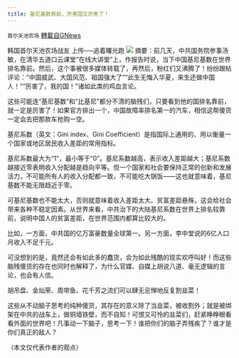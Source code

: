 ```yaml
---
title: 基尼基数靠前，厉害国又厉害了！
---
```

`首尔天池农场` [轉載自GNews](https://gnews.org/zh-hans/1589047/)

韩国首尔天池农场战友 上传—–追着曙光跑
![](https://assets.gnews.org/wp-content/uploads/2021/10/基尼系数-scaled.jpg)
摘要：前几天，中共国务院参事汤敏，在清华五道口云课堂“在线大讲堂”上，作报告时说，当下中国基尼基数在世界排名靠前。然后，这个事被很多媒体转载了，再然后，粉红们又沸腾了！纷纷跟帖评论：“中国威武、大国风范、祖国强大了”“此生无悔入华夏，来生还做中国人！”“厉害了，我的国！”诸如此类的鸡血言论。

这些可能连“基尼基数”和“比基尼”都分不清的脑残们，只要看到他的国排名靠前，就一定是厉害了！如果官方排出一个，中国故障率排名第一的汽车，相信这帮傻货一定会去把那款车抢购一空。

基尼系数（英文：Gini index、Gini Coefficient）是指国际上通用的、用以衡量一个国家或地区居民收入差距的常用指标。

基尼系数最大为“1”，最小等于“0”。基尼系数越高，表示收入差距越大；基尼系数越接近零表明收入分配越是趋向平等。但一个国家和社会要保持正常的创新和发展活力，不可能所有人的收入分配都一致，不可能吃大锅饭——这也就意味着，基尼基数不能无限趋近于零。

可基尼基数也不能太大，否则就意味着收入差距太大、贫富差距悬殊，这会给社会带来各种不稳定因素。从世界来看，中共治下的大陆基尼系数在世界上排名较靠前，说明中国人的贫富差距，在世界范围内都算比较大的。

比如，一方面，中共国的亿万富豪数量全球第一。另一方面，李中堂说的6亿人口月收入不足千元。

可没想到的是，竟然还会有如此多的蠢货，会为如此残酷的现实欢呼叫好！而这些脑残傻货的存在也同时也解释了，为什么官媒、自媒上胡说八道、毫无逻辑的言论，也会有人信。

胡吊盘、金灿荣、周带鱼、花千芳之流们可以肆无忌惮地反复割韭菜！

这些从不动脑子思考的纯种傻货，其存在的意义除了当韭菜，被收割外；就是被绑架在中共的战车上，做铜墙铁壁，而不自知！可恨又可怜的韭菜们，赶紧睁睁眼看看外面的世界吧！凡事动一下脑子，思考一下！谁把你们的脑子弄残疾了？谁才是你们真正的敌人？

（本文仅代表作者的观点）
